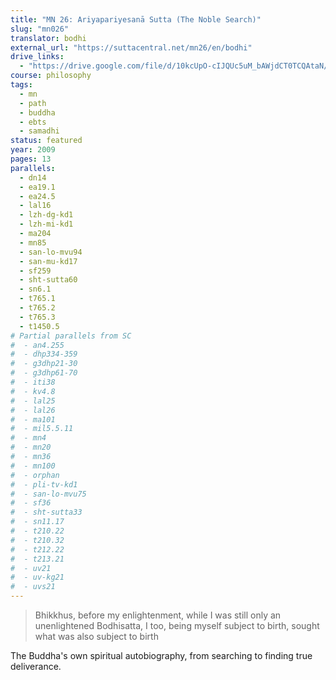 ```yaml
---
title: "MN 26: Ariyapariyesanā Sutta (The Noble Search)"
slug: "mn026"
translator: bodhi
external_url: "https://suttacentral.net/mn26/en/bodhi"
drive_links:
  - "https://drive.google.com/file/d/10kcUpO-cIJQUc5uM_bAWjdCT0TCQAtaN/view?usp=sharing"
course: philosophy
tags:
  - mn
  - path
  - buddha
  - ebts
  - samadhi
status: featured
year: 2009
pages: 13
parallels:
  - dn14
  - ea19.1
  - ea24.5
  - lal16
  - lzh-dg-kd1
  - lzh-mi-kd1
  - ma204
  - mn85
  - san-lo-mvu94
  - san-mu-kd17
  - sf259
  - sht-sutta60
  - sn6.1
  - t765.1
  - t765.2
  - t765.3
  - t1450.5
# Partial parallels from SC
#  - an4.255
#  - dhp334-359
#  - g3dhp21-30
#  - g3dhp61-70
#  - iti38
#  - kv4.8
#  - lal25
#  - lal26
#  - ma101
#  - mil5.5.11
#  - mn4
#  - mn20
#  - mn36
#  - mn100
#  - orphan
#  - pli-tv-kd1
#  - san-lo-mvu75
#  - sf36
#  - sht-sutta33
#  - sn11.17
#  - t210.22
#  - t210.32
#  - t212.22
#  - t213.21
#  - uv21
#  - uv-kg21
#  - uvs21
---
```


> Bhikkhus, before my enlightenment, while I was still only an unenlightened Bodhisatta, I too, being myself subject to birth, sought what was also subject to birth

The Buddha's own spiritual autobiography, from searching to finding true deliverance.


